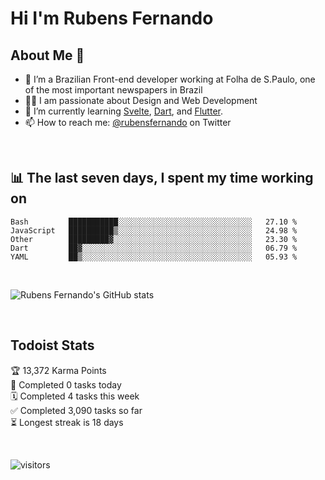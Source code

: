 # Hi I'm Rubens Fernando

## About Me 🚀

- 🌱 I’m a Brazilian Front-end developer working at Folha de S.Paulo, one of the most important newspapers in Brazil
- 👨‍💻 I am passionate about Design and Web Development
- 📖 I’m currently learning [Svelte](https://svelte.dev/), [Dart](https://dart.dev/), and [Flutter](https://flutter.dev/).
- 📫 How to reach me: [@rubensfernando](https://twitter.com/rubensfernando) on Twitter

<br />

## 📊 The last seven days, I spent my time working on

<!--START_SECTION:waka-->
```text
Bash         ███████████░░░░░░░░░░░░░░░░░░░░░░░░░░░░░░   27.10 % 
JavaScript   ██████████▒░░░░░░░░░░░░░░░░░░░░░░░░░░░░░░   24.98 % 
Other        █████████▓░░░░░░░░░░░░░░░░░░░░░░░░░░░░░░░   23.30 % 
Dart         ██▓░░░░░░░░░░░░░░░░░░░░░░░░░░░░░░░░░░░░░░   06.79 % 
YAML         ██▒░░░░░░░░░░░░░░░░░░░░░░░░░░░░░░░░░░░░░░   05.93 % 
```
<!--END_SECTION:waka-->

<br />

![Rubens Fernando's GitHub stats](https://github-readme-stats.vercel.app/api?username=rubensfernando&show_icons=true&hide_border=true)

<br />

## Todoist Stats

<!-- TODO-IST:START -->
🏆  13,372 Karma Points           
🌸  Completed 0 tasks today           
🗓  Completed 4 tasks this week           
✅  Completed 3,090 tasks so far           
⏳  Longest streak is 18 days
<!-- TODO-IST:END -->

<br>

![visitors](https://visitor-badge.laobi.icu/badge?page_id=rubensfernando.rubensfernando)
